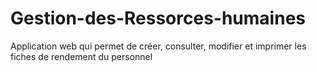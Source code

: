 # Gestion-des-Ressorces-humaines
Application web qui permet de créer, consulter, modifier et imprimer les fiches de rendement du personnel
